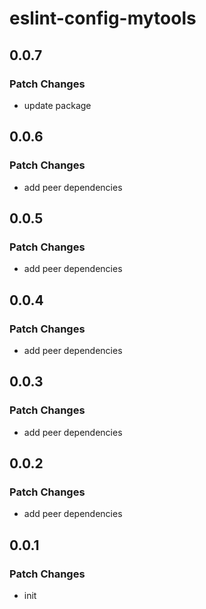 # eslint-config-mytools

## 0.0.7

### Patch Changes

- update package

## 0.0.6

### Patch Changes

- add peer dependencies

## 0.0.5

### Patch Changes

- add peer dependencies

## 0.0.4

### Patch Changes

- add peer dependencies

## 0.0.3

### Patch Changes

- add peer dependencies

## 0.0.2

### Patch Changes

- add peer dependencies

## 0.0.1

### Patch Changes

- init
